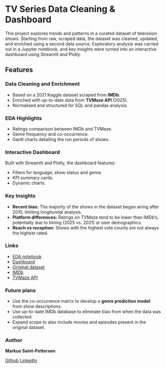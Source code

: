 # TV Series Data Cleaning & Dashboard

This project explores trends and patterns in a curated dataset of television shows. Starting from raw, scraped data, the dataset was cleaned, updated, and enriched using a second data source. Exploratory analysis was carried out in a Jupyter notebook, and key insights were turned into an interactive dashboard using Streamlit and Plotly.

## Features

### Data Cleaning and Enrichment

- Based on a 2021 Kaggle dataset scraped from **IMDb**.
- Enriched with up-to-date data from **TVMaze API** (2025).
- Normalised and structured for SQL and pandas analysis.

### EDA Highlights

- Ratings comparison between IMDb and TVMaze.
- Genre frequency and co-occurrence.
- Gantt charts detailing the run periods of shows.

### Interactive Dashboard

Built with Streamlit and Plotly, the dashboard features:

- Filters for language, show status and genre.
- KPI summary cards.
- Dynamic charts.

### Key Insights

- **Recent bias:** The majority of the shows in the dataset began airing after 2010, limiting longitundal analysis.
- **Platform differences:** Ratings on TVMaze tend to be lower than IMDb’s, potentially due to timing (2025 vs. 2021) or user demographics.
- **Reach vs reception:** Shows with the highest vote counts are not always the highest rated.


### Links

- [EDA notebook](https://github.com/markus-pettersen/television_cleaning/blob/main/notebooks/06_eda.ipynb)
- [Dashboard](https://television-series-dashboard.streamlit.app/)
- [Original dataset](https://www.kaggle.com/datasets/bharatnatrayn/movies-dataset-for-feature-extracion-prediction/data)
- [IMDb](https://www.imdb.com/)
- [TVMaze API](https://www.tvmaze.com/api)

### Future plans

 - Use the co-occurrence matrix to develop a **genre prediction model** from show descriptions.
 - Use up-to-date IMDb database to eliminate bias from when the data was collected.
 - Expand scope to also include movies and episodes present in the original dataset.

 ### Author

**Markus Saint-Pettersen**

[Github](http://github.com/markus-pettersen) [LinkedIn](linkedin.com/in/m-saint-pettersen)
